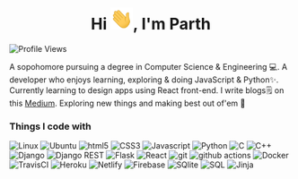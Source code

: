 <h1 align="center">Hi <img src="https://raw.githubusercontent.com/ABSphreak/ABSphreak/master/gifs/Hi.gif" width="40px" />, I'm Parth</h1>


![Profile Views](https://komarev.com/ghpvc/?username=parthpandyappp)


A sopohomore pursuing a degree in Computer Science & Engineering 💻. A developer who enjoys learning, exploring & doing JavaScript & Python✨. Currently learning to design apps using React front-end. I write blogs🗒️  on this [Medium](http://medium.com/@parthpandyappp). Exploring new things and making best out of'em :dizzy: 




<h3>Things I code with</h3>
<p>
  <img alt="Linux" src="https://img.shields.io/badge/-Linux-6B7280?style=flat-square&logo=linux&logoColor=white" />
  <img alt="Ubuntu" src="https://img.shields.io/badge/-Ubuntu-6B7280?style=flat-square&logo=ubuntu&logoColor=white" />
  <img alt="html5" src="https://img.shields.io/badge/-HTML5-E34F26?style=flat-square&logo=html5&logoColor=white" />
  <img alt="CSS3" src="https://img.shields.io/badge/-CSS3-E34F26?style=flat-square&logo=css3&logoColor=white" />
  <img alt="Javascript" src="https://img.shields.io/badge/-Javascript-FBBF24?style=flat-square&logo=javascript&logoColor=white" />
  <img alt="Python" src="https://img.shields.io/badge/-Python-065F46?style=flat-square&logo=python&logoColor=white" />
  <img alt="C" src="https://img.shields.io/badge/-C-4F46E5?style=flat-square&logo=C&logoColor=white" />
  <img alt="C++" src="https://img.shields.io/badge/-C++-4F46E5?style=flat-square&logo=C&logoColor=white" />
  <img alt="Django" src="https://img.shields.io/badge/-Django-065F46?style=flat-square&logo=django&logoColor=white" />
  <img alt="Django REST" src="https://img.shields.io/badge/-Django REST-065F46?style=flat-square&logo=django&logoColor=white" />
  <img alt="Flask" src="https://img.shields.io/badge/-Flask-065F46?style=flat-square&logo=flask&logoColor=white" />
  <img alt="React" src="https://img.shields.io/badge/-React-45b8d8?style=flat-square&logo=react&logoColor=white" />
  <img alt="git" src="https://img.shields.io/badge/-Git-F05032?style=flat-square&logo=git&logoColor=white" />
  <img alt="github actions" src="https://img.shields.io/badge/-Github_Actions-2088FF?style=flat-square&logo=github-actions&logoColor=white" />
  <img alt="Docker" src="https://img.shields.io/badge/-Docker-46a2f1?style=flat-square&logo=docker&logoColor=white" />
  <img alt="TravisCI" src="https://img.shields.io/badge/-TravisCI-ECFDF5?style=flat-square&logo=travis&logoColor=white" />
  <img alt="Heroku" src="https://img.shields.io/badge/-Heroku-430098?style=flat-square&logo=heroku&logoColor=white" />
  <img alt="Netlify" src="https://img.shields.io/badge/-Netlify-92400E?style=flat-square&logo=netlify&logoColor=white" />
  <img alt="Firebase" src="https://img.shields.io/badge/-FIREBASE-FCD34D?style=flat-square&logo=firebase&logoColor=white" />
  <img alt="SQlite" src="https://img.shields.io/badge/-SQlite-8B5CF6?style=flat-square&logo=sqlite&logoColor=white" />
  <img alt="SQL" src="https://img.shields.io/badge/-SQL-D97706?style=flat-square&logo=mysql&logoColor=white" />
  <img alt="Jinja" src="https://img.shields.io/badge/-Jinja-EF4444?style=flat-square&logo=jinja&logoColor=white" />

<!--   <img alt="Google Cloud Platform" src="https://img.shields.io/badge/-Google_Cloud_Platform-1a73e8?style=flat-square&logo=google-cloud&logoColor=white" /> -->
<!--   <img alt="Styled Components" src="https://img.shields.io/badge/-Styled_Components-db7092?style=flat-square&logo=styled-components&logoColor=white" /> -->
<!--   <img alt="npm" src="https://img.shields.io/badge/-NPM-CB3837?style=flat-square&logo=npm&logoColor=white" /> -->
</p>
